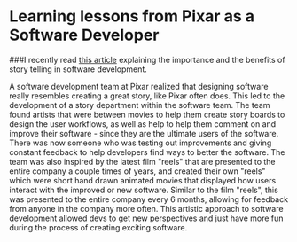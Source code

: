 # Learning lessons from Pixar as a Software Developer
###I recently read [this article](https://review.firstround.com/Lessons-from-Pixar-Why-Software-Developers-should-be-Story-Tellers) explaining the importance and the benefits of story telling in software development.

A software development team at Pixar realized that designing software really resembles creating a great story, like Pixar often does. This led to the development of a story department within the software team. The team found artists that were between movies to help them create story boards to design the user workflows, as well as help to help them comment on and improve their software - since they are the ultimate users of the software. There was now someone who was testing out improvements and giving constant feedback to help developers find ways to better the software. The team was also inspired by the latest film "reels" that are presented to the entire company a couple times of years, and created their own "reels" which were short hand drawn animated movies that displayed how users interact with the improved or new software. Similar to the film "reels", this was presented to the entire company every 6 months, allowing for feedback from anyone in the company more often. This artistic approach to software development allowed devs to get new perspectives and just have more fun during the process of creating exciting software.
